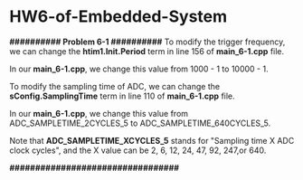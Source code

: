 # HW6-of-Embedded-System

**########## Problem 6-1 ##########** 
To modify the trigger frequency, we can change the **htim1.Init.Period** term in line 156 of **main_6-1.cpp** file.

In our **main_6-1.cpp**, we change this value from 1000 - 1 to 10000 - 1.

To modify the sampling time of ADC, we can change the **sConfig.SamplingTime** term in line 110 of **main_6-1.cpp** file.

In our **main_6-1.cpp**, we change this value from ADC_SAMPLETIME_2CYCLES_5 to ADC_SAMPLETIME_640CYCLES_5.

Note that **ADC_SAMPLETIME_XCYCLES_5** stands for "Sampling time X ADC clock cycles", and the X value can be 2, 6, 12, 24, 47, 92, 247,or 640.

**#################################**
